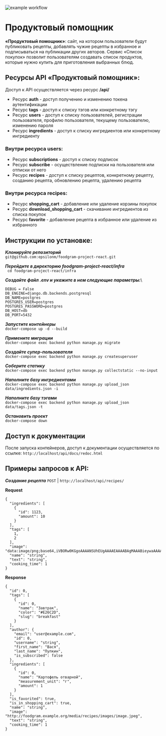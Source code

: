 ![example workflow](https://github.com/epsilonm/foodgram-project-react/actions/workflows/main.yml/badge.svg)
# Продуктовый помощник



**«Продуктовый помощник»**: сайт, на котором пользователи будут публиковать рецепты, добавлять чужие рецепты в избранное и подписываться на публикации других авторов. Сервис «Список покупок» позволит пользователям создавать список продуктов, которые нужно купить для приготовления выбранных блюд. 

## Ресурсы API **«Продуктовый помощник»**:
Доступ к API осуществляется через ресурс **/api/**
- Ресурс **auth** - доступ получению и изменению токена аутентификации
- Ресурс **tags** - доступ к списку тэгов или конкретному тэгу
- Ресурс **users** - доступ к списку пользователей, регистрации пользователя, профилю пользователя, текущему пользователю, изменению пароля
- Ресурс **ingredients** - доступ к списку ингредиентов или конкретному ингредиенту
### Внутри ресурса **users**:
- Ресурс **subscriptions** - доступ к списку подписок
- Ресурс **subscribe** - осуществление подписки на пользователя или отписки от него
- Ресурс **recipes** - доступ к списку рецептов, конкретному рецепту, созданию рецепта, обновлению рецепта, удалению рецепта
### Внутри ресурса **recipes**:
- Ресурс **shopping_cart** - добавление или удаление корзины покупок
- Ресурс **download_shopping_cart** - скачивание ингредиентов из списка покупок
- Ресурс **favorite** - добавление рецепта в избранное или удаление из избранного

## Инструкции по установке:

***Клонируйте репозиторий***\
`git@github.com:epsilonm/foodgram-project-react.git`

***Перейдите в директорию foodgram-project-react/infra***\
` cd foodgram-project-react/infra`

***Создайте файл .env и укажите в нем следующие параметры:***\
```SECRET_KEY = '98770981242'
DEBUG = False
DB_ENGINE=django.db.backends.postgresql
DB_NAME=postgres
POSTGRES_USER=postgres
POSTGRES_PASSWORD=postgres
DB_HOST=db
DB_PORT=5432
```

***Запустите контейнеры***\
`docker-compose up -d --build`

***Примените миграции***\
`docker-compose exec backend python manage.py migrate`

***Создайте супер-пользователя***\
`docker-compose exec backend python manage.py createsuperuser`

***Соберите статику***\
`docker-compose exec backend python manage.py collectstatic --no-input`

***Наполните базу ингредиентами***\
`docker-compose exec backend python manage.py upload_json data/ingredients.json -i`

***Наполните базу тэгами***\
`docker-compose exec backend python manage.py upload_json data/tags.json -t`

***Остановить проект***\
`docker-compose down`

## Доступ к документации
После запуска контейнеров, доступ к документации осуществляется по ссылке:
`http://localhost/api/docs/redoc.html`

## Примеры запросов к API:
***Создание рецепта***
`POST` | `http://localhost/api/recipes/`

**Request**
```
{
  "ingredients": [
    {
      "id": 1123,
      "amount": 10
    }
  ],
  "tags": [
    1,
    2
  ],
  "image": "data:image/png;base64,iVBORw0KGgoAAAANSUhEUgAAAAEAAAABAgMAAABieywaAAAACVBMVEUAAAD///9fX1/S0ecCAAAACXBIWXMAAA7EAAAOxAGVKw4bAAAACklEQVQImWNoAAAAggCByxOyYQAAAABJRU5ErkJggg==",
  "name": "string",
  "text": "string",
  "cooking_time": 1
}
```
**Response**
```
{
  "id": 0,
  "tags": [
    {
      "id": 0,
      "name": "Завтрак",
      "color": "#E26C2D",
      "slug": "breakfast"
    }
  ],
  "author": {
    "email": "user@example.com",
    "id": 0,
    "username": "string",
    "first_name": "Вася",
    "last_name": "Пупкин",
    "is_subscribed": false
  },
  "ingredients": [
    {
      "id": 0,
      "name": "Картофель отварной",
      "measurement_unit": "г",
      "amount": 1
    }
  ],
  "is_favorited": true,
  "is_in_shopping_cart": true,
  "name": "string",
  "image": "http://foodgram.example.org/media/recipes/images/image.jpeg",
  "text": "string",
  "cooking_time": 1
}
```
